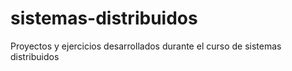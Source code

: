 # sistemas-distribuidos
Proyectos y ejercicios desarrollados durante el curso de sistemas distribuidos
